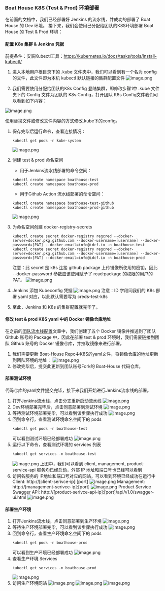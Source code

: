 ### Boat House K8S (Test & Prod) 环境部署


在前面的文档中，我们已经部署好 Jenkins 的流水线，并成功的部署了 Boat House 的 Dev 环境。
接下来，我们会使用已分配给团队的K8S环境部署 Boat House 的 Test & Prod 环境：

#### 配置 K8s 集群 & Jenkins 凭据
前提条件：安装Kubectl工具：https://kubernetes.io/docs/tasks/tools/install-kubectl/
1. 进入本地用户根目录下的 .kube 文件夹中，我们可以看到有一个名为 config 的文件，此文件即为本机 kubectl 默认链接的集群配置文件
![image.png](images/k8s-22.png)

1. 我们需要使用分配给团队的K8s Config 登陆集群，即修改步骤1中 .kube 文件夹下的 Config 文件为团队的 K8s Config，打开团队 K8s Config文件我们可以看到如下内容：

![image.png](images/k8s-21.png)

使用替换文件或修改文件内容的方式修改.kube下的config。

1. 保存完毕后运行命令，查看连接情况：
    ```
    kubectl get pods -n kube-system
    ```
    ![image.png](images/k8s-01.png)
1. 创建 test & prod 命名空间

    - 用于Jenkins流水线部署的命令空间：
    ```
    kubectl create namespace boathouse-test
    kubectl create namespace boathouse-prod
    ```
    - 用于Github Action 流水线部署的命令空间：
    ```
    kubectl create namespace boathouse-test-github
    kubectl create namespace boathouse-prod-github
    ```    
    ![image.png](images/k8s-02.png)
    
   
1. 为命名空间创建 docker-registry-secrets
    ```
    kubectl create secret docker-registry regcred --docker-server=docker.pkg.github.com --docker-username=[username] --docker-password=[PAT] --docker-email=info@idcf.io -n boathouse-test
    kubectl create secret docker-registry regcred --docker-server=docker.pkg.github.com --docker-username=[username] --docker-password=[PAT] --docker-email=info@idcf.io -n boathouse-prod
    ```
    注意：此 secret 是 k8s 连接 github package 上传镜像所使用的密钥，因此 --docker-password 参数应该使用赋予了 read:package 的权限的用户的PAT。
    ![image.png](images/k8s-03.png)
1. Jenkins 添加 Kubeconfig 凭据
    ![image.png](images/k8s-04.png)
    注意：ID 字段同我们的 K8s 部署 yaml 对应，以此默认需要写为 creds-test-k8s
1. 至此，Jenkins 和 K8s 的集群配置就完毕了。

#### 修改 test & prod K8S yaml 中的 Docker 镜像仓库地址
在之前的[团队流水线配置](https://github.com/idcf-boat-house/boat-house/wiki/团队流水线配置)文章中，我们创建了五个 Docker 镜像并推送到了团队 Github 账号的 Package 中，因此在部署 test & prod 环境时，我们需要链接到团队 Github 账号的 Docker 镜像仓库，并拉取镜像来进行部署。
1. 我们需要更新 Boat-House Repo中K8S的yaml文件，将镜像仓库的地址更新到团队环境的地址：
![image.png](images/k8s-11.png)
2. 修改完毕后，提交此更新到团队账号Fork的 Boat-House 代码仓库。

#### 部署测试环境
代码仓库的yaml文件提交完毕，接下来我们开始进行Jenkins流水线的部署。
1. 打开Jenkins流水线，点击分支重新启动流水线
![image.png](images/k8s-12.png)
1. Dev环境部署完毕后，点击同意部署到测试环境
![image.png](images/k8s-05.png)
1. 等待测试环境部署完毕，可以看到该步骤执行成功
![image.png](images/k8s-06.png)
1. 回到命令行，查看测试环境命名空间下的 pods
    ```
    kubectl get pods -n boathouse-test
    ```
    可以看到测试环境已经部署成功
    ![image.png](images/k8s-07.png)
1. 运行以下命令，查看测试环境的 services 列表
    ```
    kubectl get services -n boathouse-test
    ```
    ![image.png](images/k8s-13.png)
    上图中，我们可以看到 client, management, product-service-api 服务均已经启动，外部 IP 地址和端口号也已经可以看到
1. 访问各服务的 IP地址和端口号对应的网站，可以看到环境已经成功在运行中
Client: http://[client-serivce-ip]:[port]
![image.png](images/k8s-14.png)
Management: http://[management-serivce-ip]:[port]
![image.png](images/k8s-15.png)
Product Service Swagger API: http://[product-serivce-api-ip]:[port]/api/v1.0/swagger-ui.html
![image.png](images/k8s-16.png)
#### 部署生产环境
1. 打开Jenkins流水线，点击同意部署到生产环境
![image.png](images/k8s-08.png)
1. 等待生产环境部署完毕，可以看到该步骤执行成功
![image.png](images/k8s-09.png)
1. 回到命令行，查看生产环境命名空间下的 pods
    ```
    kubectl get pods -n boathouse-prod
    ```
    可以看到生产环境已经部署成功
    ![image.png](images/k8s-10.png)
1. 查看生产环境 Services
    ```
    kubectl get services -n boathouse-prod
    ```
    ![image.png](images/k8s-17.png)
1. 访问生产环境网站
![image.png](images/k8s-18.png)
![image.png](images/k8s-19.png)
![image.png](images/k8s-20.png)
